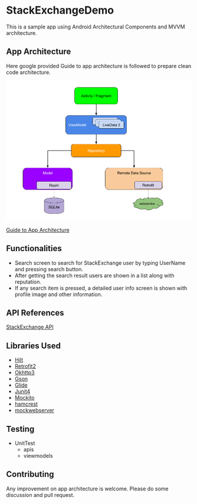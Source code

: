 # StackExchangeDemo
This is a sample app using Android Architectural Components and MVVM architecture.

## App Architecture
Here google provided Guide to app architecture is followed to prepare clean code architecture.

![alt text](https://github.com/plabon/StackExchangeDemo/blob/main/final-architecture.png)

[Guide to App Architecture](https://developer.android.com/jetpack/guide)
## Functionalities
* Search screen to search for StackExchange user by typing UserName and pressing search button.
* After getting the search result users are shown in a list along with reputation.
* If any search item is pressed, a detailed user info screen is shown with profile image and other information.

## API References
[StackExchange API](https://api.stackexchange.com/docs)

## Libraries Used
* [Hilt](https://developer.android.com/training/dependency-injection/hilt-android)
* [Retrofit2](https://square.github.io/retrofit/)
* [Okhttp3](https://square.github.io/okhttp/4.x/okhttp/okhttp3/)
* [Gson](https://github.com/google/gson)
* [Glide](https://github.com/bumptech/glide)
* [Junit4](https://junit.org/junit4/)
* [Mockito](https://site.mockito.org/)
* [hamcrest](http://hamcrest.org/)
* [mockwebserver](https://github.com/square/okhttp/tree/master/mockwebserver)

## Testing
* UnitTest
    * apis
    * viewmodels
    
## Contributing
Any improvement on app architecture is welcome. Please do some discussion and pull request.  